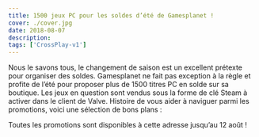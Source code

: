 ```yaml
---
title: 1500 jeux PC pour les soldes d’été de Gamesplanet !
cover: ./cover.jpg
date: 2018-08-07
description: 
tags: ['CrossPlay-v1']
---
```

Nous le savons tous, le changement de saison est un excellent prétexte pour organiser des soldes. Gamesplanet ne fait pas exception à la règle et profite de l’été pour proposer plus de 1500 titres PC en solde sur sa boutique. Les jeux en question sont vendus sous la forme de clé Steam à activer dans le client de Valve. Histoire de vous aider à naviguer parmi les promotions, voici une sélection de bons plans :

Toutes les promotions sont disponibles à cette adresse jusqu’au 12 août !

